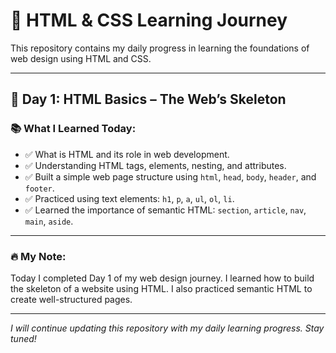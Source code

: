 # 🚀 HTML & CSS Learning Journey

This repository contains my daily progress in learning the foundations of web design using HTML and CSS.

---

## 📅 Day 1: HTML Basics – The Web’s Skeleton

### 📚 What I Learned Today:
- ✅ What is HTML and its role in web development.
- ✅ Understanding HTML tags, elements, nesting, and attributes.
- ✅ Built a simple web page structure using `html`, `head`, `body`, `header`, and `footer`.
- ✅ Practiced using text elements: `h1`, `p`, `a`, `ul`, `ol`, `li`.
- ✅ Learned the importance of semantic HTML: `section`, `article`, `nav`, `main`, `aside`.

---

### 🔥 My Note:
Today I completed Day 1 of my web design journey. I learned how to build the skeleton of a website using HTML. I also practiced semantic HTML to create well-structured pages.

---

*I will continue updating this repository with my daily learning progress. Stay tuned!*

